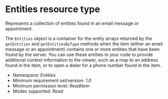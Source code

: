 # Entities resource type

Represents a collection of entities found in an email message or appointment.

The `Entities` object is a container for the entity arrays returned by the `getEntities` and `getEntitiesByType` methods when the item (either an email message or an appointment) contains one or more entities that have been found by the server. You can use these entities in your code to provide additional context information to the viewer, such as a map to an address found in the item, or to open a dialer for a phone number found in the item.

*	Namespace: *Entities*
*	Minimum requirement set/version: *1.0*
*	Minimum permission level: *ReadItem*
*	Modes supported: *Read*


